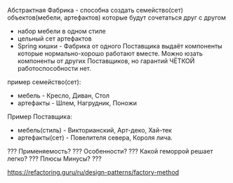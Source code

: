 Абстрактная Фабрика - способна создать семейство(сет) объектов(мебели, артефактов) которые будут сочетаться друг с другом
* набор мебели в одном стиле
* цельный сет артефактов
* Spring кишки - Фабрика от одного Поставщика выдаёт компоненты которые нормально-хорошо работают вместе. 
   Можно юзать компоненты от других Поставщиков, но гарантий ЧЁТКОЙ работоспособности нет.

пример семейство(сет):
* мебель - Кресло, Диван, Стол
* артефакты - Шлем, Нагрудник, Поножи

Пример Поставщика:
* мебель(стиль) - Викторианский, Арт-деко, Хай-тек
* артефакты(сет) - Повелителя севера, Короля лича.

??? Применяемость?
??? Особенности?
??? Какой геморрой решает легко?
??? Плюсы Минусы?
??? 

https://refactoring.guru/ru/design-patterns/factory-method
